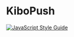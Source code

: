 # KiboPush

[![JavaScript Style Guide](https://cdn.rawgit.com/standard/standard/master/badge.svg)](https://github.com/standard/standard)

